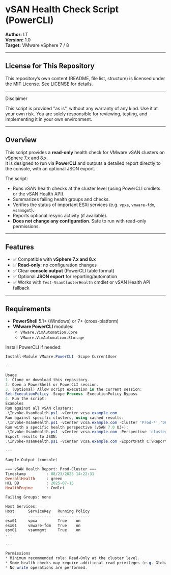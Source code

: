 # vSAN Health Check Script (PowerCLI)

**Author:** LT  
**Version:** 1.0  
**Target:** VMware vSphere 7 / 8  

---

## License for This Repository
This repository’s own content (README, file list, structure) is licensed under the MIT License. See LICENSE for details.

---

Disclaimer

This script is provided "as is", without any warranty of any kind.
Use it at your own risk. You are solely responsible for reviewing, testing, and implementing it in your own environment.

---


## Overview

This script provides a **read-only** health check for VMware vSAN clusters on vSphere 7.x and 8.x.  
It is designed to run via **PowerCLI** and outputs a detailed report directly to the console, with an optional JSON export.  

The script:
- Runs vSAN health checks at the cluster level (using PowerCLI cmdlets or the vSAN Health API).
- Summarizes failing health groups and checks.
- Verifies the status of important ESXi services (e.g. `vpxa`, `vmware-fdm`, `vsanmgmt`).
- Reports optional resync activity (if available).
- **Does not change any configuration**. Safe to run with read-only permissions.

---

## Features

- ✅ Compatible with **vSphere 7.x and 8.x**  
- ✅ **Read-only**: no configuration changes  
- ✅ Clear **console output** (PowerCLI table format)  
- ✅ Optional **JSON export** for reporting/automation  
- ✅ Works with `Test-VsanClusterHealth` cmdlet or vSAN Health API fallback  

---

## Requirements

- **PowerShell** 5.1+ (Windows) or 7+ (cross-platform)  
- **VMware PowerCLI** modules:  
  - `VMware.VimAutomation.Core`  
  - `VMware.VimAutomation.Storage`  

Install PowerCLI if needed:
```powershell
Install-Module VMware.PowerCLI -Scope CurrentUser

---

Usage
1. Clone or download this repository.
2. Open a PowerShell or PowerCLI session.
3. (Optional) Allow script execution in the current session:
Set-ExecutionPolicy -Scope Process -ExecutionPolicy Bypass
4. Run the script:
Examples
Run against all vSAN clusters:
.\Invoke-VsanHealth.ps1 -vCenter vcsa.example.com
Run against specific clusters, using cached results:
.\Invoke-VsanHealth.ps1 -vCenter vcsa.example.com -Cluster 'Prod-*','DR-01' -UseCache
Run with a specific health perspective (vSAN 7.0 U3+):
.\Invoke-VsanHealth.ps1 -vCenter vcsa.example.com -Perspective 'clusterPowerOffPrecheck'
Export results to JSON:
.\Invoke-VsanHealth.ps1 -vCenter vcsa.example.com -ExportPath C:\Reports\vsan-health.json

---

Sample Output (console)

=== vSAN Health Report: Prod-Cluster ===
Timestamp         : 08/23/2025 14:22:31
OverallHealth     : green
HCL DB            : 2025-07-15
HealthEngine      : Cmdlet

Failing Groups: none

Host Services:
Host      ServiceKey   Running Policy
----      ----------   ------- ------
esx01     vpxa         True    on
esx01     vmware-fdm   True    on
esx01     vsanmgmt     True    on
...

---

Permissions
* Minimum recommended role: Read-Only at the cluster level.
* Some health checks may require additional read privileges (e.g. Global.Diagnostics).
* No write operations are performed.
